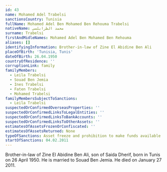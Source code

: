```yaml
---
id: 43
name: Mohamed Adel Trabelsi
sanctionsCountry: Tunisia
fullName: Mohamed Adel Ben Mohamed Ben Rehouma Trabelsi
nativeName: محمد الطرابلسي
surname: Trabelsi
firstAndMidleNames: Mohamed Adel Ben Mohamed Ben Rehouma
aliases: []
identifyingInformation: Brother-in-law of Zine El Abidine Ben Ali
placeOfBirth: 'Tunisia, Tunis'
dateOfBirth: 26.04.1950
countryOfResidence: ''
corruptionLink: family
familyMembers:
  - Leila Trabelsi
  - Souad Ben Jemia
  - Ines Trabelsi
  - Faten Trabelsi
  - Mohamed Trabelsi
familyMembersSubjectToSanctions:
  - Leila Trabelsi
suspectedOrConfirmedOverseasProperties: ''
suspectedOrConfirmedLinksToLegalEntities: ''
suspectedOrConfirmedLinksToBankAccounts: ''
suspectedOrConfirmedLinksToOtherAssets: ''
estimatesOfAssetsFrozenOrConfiscated: ''
estimatesOfAssetsReturned: None
typeOfSanctions: Asset freeze and prohibition to make funds available
startOfSanctions: 04.02.2011
---
```

Brother-in-law of Zine El Abidine Ben Ali, son of Saida Dherif, born in Tunis on 
26 April 1950. He is married to Souad Ben Jemia. He died on January 27 2011.
